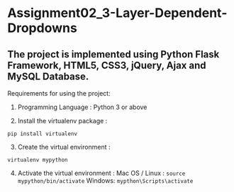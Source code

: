 # Assignment02_3-Layer-Dependent-Dropdowns
## The project is implemented using Python Flask Framework, HTML5, CSS3, jQuery, Ajax and MySQL Database.

Requirements for using the project:

1. Programming Language : Python 3 or above

2. Install the virtualenv package :

  ` pip install virtualenv `
  
3. Create the virtual environment :

  `virtualenv mypython`

4. Activate the virtual environment :
Mac OS / Linux : `source mypython/bin/activate`
Windows: `mypthon\Scripts\activate`
